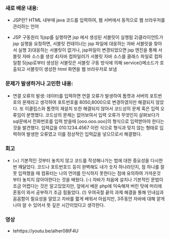 ### 새로 배운 내용:
- JSP란? 
    HTML 내부에 java 코드를 입력하여, 웹 서버에서 동적으로 웹 브라우저를 관리하는 언어

- JSP 구동원리
    1)jsp를 실행하면 jsp 에서 생성된 서블릿이 실행됨
    2)클라이언트가 jsp 실행을 요청하면, 서블릿 컨테이너는 jsp 파일에 대응하는 자바 서블릿을 찾아서 실행
    3)대응하는 서블릿이 없거나, jsp파일이 변경되었으면 jsp 엔진을 통해 서블릿 자바 소스를 생성
    4)자바 컴파일러가 서블릿 자바 소스를 클래스 파일로 컴파일함
    5)jsp로부터 생성된 서블릿은 서블릿 구동 방식에 의해 service()메소드가 호출되고 서블릿이 생성한 html 화면을 웹 브라우저로 보냄

### 문제가 발생하거나 고민한 내용:
- 연결 오류의 발생:
    데이터를 입력하면 연결 오류가 발생하여 톰캣과 서버의 포트번호의 문제라고 생각하여 포트번호를 8050,8000으로 변경하였지만 해결되지 않았다.
    또 이클립스와 톰캣의 재설치 또한 해결되지 않아서 코드상의 문제 혹은 입력 오류임이 분명했다.
    코드상의 문제는 없어보여서 입력 오류가 무엇인지 살펴보다가 sql문에서 전화번호를 입력 받을때 [ooo.ooo.ooo]의 형식으로 입력받아야 한다는것을 발견했다.
    입력값을 010.1234.4567 이런 식으로 형식과 맞지 않는 형태로 입력하여 발생한 오류였고 이를 정상적인 입력값을 넣으므로서 해결했다.


### 회고
- (+) 기본적인 것부터 놓치지 않고 코드를 작성해나가는 법에 대한 중요성을 다시한번 꺠달았다. 코드나 포트번호드 등이 완벽해도 내가 숫자 하나라던지, 점 하나를 잘못 입력했을 때 컴퓨터는 나의 언어를 인식하지 못한다는 점에 유의하여 가까운것 부터 놓치지 않아야한다는 것을 배웠다.
(-) 자바가 처음에 설치나 기본적인 문법이 조금 어렵다는 것은 알고있었지만, 앞에서 배운 php에 익숙해져 버린 탓에 머리에 혼동이 와서 공부하기 조금 힘들었다.
(!) 우여곡절 끝의 과제 해결을 통해 인내심과 꼼꼼함이 필요성을 알았고 자바를 짧게 배워서 아쉽지만, 3주동안 자바에 대해 얕게나마 알 수 있어서 뜻 깊은 시간이었다고 생각한다.

### 영상
-  tehttps://youtu.be/alher08tF4U